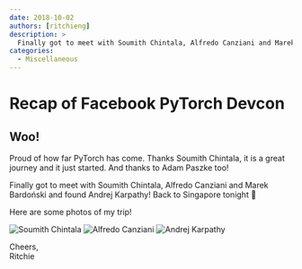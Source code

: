 ```yaml
---
date: 2018-10-02
authors: [ritchieng]
description: >
  Finally got to meet with Soumith Chintala, Alfredo Canziani and Marek Bardoński and found Andrej Karpathy!
categories:
  - Miscellaneous
---
```


# Recap of Facebook PyTorch Devcon

## Woo!

Proud of how far PyTorch has come. Thanks Soumith Chintala, it is a great journey and it just started. And thanks to Adam Paszke too!

Finally got to meet with Soumith Chintala, Alfredo Canziani and Marek Bardoński and found Andrej Karpathy! Back to Singapore tonight 🤗

Here are some photos of my trip! 

![Soumith Chintala](https://res.cloudinary.com/ritchieng/image/upload/v1538729876/ritchieng.com/pytorch_devcon_2018/IMG_2078_02-10-2018-21-00-43.jpg)
![Alfredo Canziani](https://res.cloudinary.com/ritchieng/image/upload/v1538729876/ritchieng.com/pytorch_devcon_2018/IMG_2081_02-10-2018-21-00-01.jpg)
![Andrej Karpathy](https://res.cloudinary.com/ritchieng/image/upload/v1538729876/ritchieng.com/pytorch_devcon_2018/IMG_2075_02-10-2018-21-02-31.jpg)

Cheers,
<br />Ritchie
